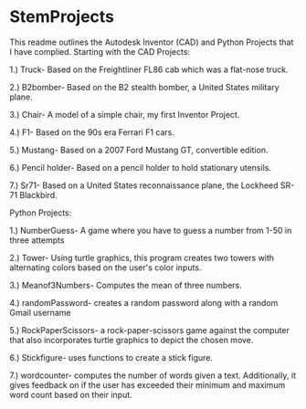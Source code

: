 # StemProjects
This readme outlines the Autodesk Inventor (CAD) and Python Projects that I have complied. Starting with the CAD Projects:

1.) Truck- Based on the Freightliner FL86 cab which was a flat-nose truck.  

2.) B2bomber- Based on the B2 stealth bomber, a United States military plane.

3.) Chair- A model of a simple chair, my first Inventor Project.

4.) F1- Based on the 90s era Ferrari F1 cars. 

5.) Mustang- Based on a 2007 Ford Mustang GT, convertible edition. 

6.) Pencil holder- Based on a pencil holder to hold stationary utensils. 

7.) Sr71- Based on a United States reconnaissance plane, the Lockheed SR-71 Blackbird.

Python Projects: 

1.) NumberGuess- A game where you have to guess a number from 1-50 in three attempts 

2.) Tower- Using turtle graphics, this program creates two towers with alternating colors based on the user's color inputs.

3.) Meanof3Numbers- Computes the mean of three numbers. 

4.) randomPassword- creates a random password along with a random Gmail username

5.) RockPaperScissors- a rock-paper-scissors game against the computer that also incorporates turtle graphics to depict the chosen move.

6.) Stickfigure- uses functions to create a stick figure. 

7.) wordcounter- computes the number of words given a text. Additionally, it gives feedback on if the user has exceeded their minimum and
maximum word count based on their input.

